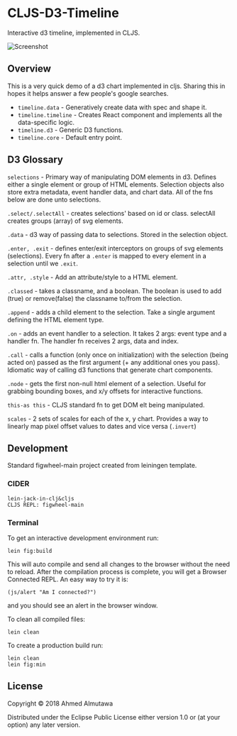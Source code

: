 # CLJS-D3-Timeline

Interactive d3 timeline, implemented in CLJS.

![Screenshot](https://i.imgur.com/P6EE89w.png)

## Overview

This is a very quick demo of a d3 chart implemented in cljs. Sharing this in hopes it helps answer a few people's google searches. 

- `timeline.data` - Generatively create data with spec and shape it.
- `timeline.timeline` - Creates React component and implements all the data-specific logic.
- `timeline.d3` - Generic D3 functions.
- `timeline.core` - Default entry point.


## D3 Glossary

`selections` - Primary way of manipulating DOM elements in d3. Defines either a single element or group of HTML elements. Selection objects also store extra metadata, event handler data, and chart data. All of the fns below are done unto selections.

`.select/.selectAll` - creates selections' based on id or class. selectAll creates groups (array) of svg elements.

`.data` - d3 way of passing data to selections. Stored in the selection object.

`.enter, .exit` - defines enter/exit interceptors on groups of svg elements (selections). Every fn after a `.enter` is mapped to every element in a selection until we `.exit`.

`.attr, .style` - Add an attribute/style to a HTML element.

`.classed` - takes a classname, and a boolean. The boolean is used to add (true) or remove(false) the classname to/from the selection.

`.append` - adds a child element to the selection. Take a single argument defining the HTML element type.

`.on` - adds an event handler to a selection. It takes 2 args: event type and a handler fn. The handler fn receives 2 args, data and index.

`.call` - calls a function (only once on initialization) with the selection (being acted on) passed as the first argument (+ any additional ones you pass). Idiomatic way of calling d3 functions that generate chart components.

`.node` - gets the first non-null html element of a selection. Useful for grabbing bounding boxes, and x/y offsets for interactive functions.

`this-as this` - CLJS standard fn to get DOM elt being manipulated.

`scales` - 2 sets of scales for each of the x, y chart. Provides a way to linearly map pixel offset values to dates and vice versa (`.invert`)


## Development

Standard figwheel-main project created from leiningen template.

### CIDER

    lein-jack-in-clj&cljs
    CLJS REPL: figwheel-main

### Terminal
To get an interactive development environment run:

    lein fig:build

This will auto compile and send all changes to the browser without the
need to reload. After the compilation process is complete, you will
get a Browser Connected REPL. An easy way to try it is:

    (js/alert "Am I connected?")

and you should see an alert in the browser window.

To clean all compiled files:

	lein clean

To create a production build run:

	lein clean
	lein fig:min


## License

Copyright © 2018 Ahmed Almutawa

Distributed under the Eclipse Public License either version 1.0 or (at your option) any later version.
